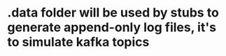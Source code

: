 # .data folder will be used by stubs to generate append-only log files, it's to simulate kafka topics
